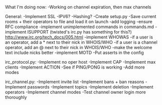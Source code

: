 What I'm doing now:
-Working on channel expiration, then max channels

General:
-Implement SSL
-IPV6?
-Hashing?
-Create setup.py
-Save current rooms + their operators to file and load it on launch
-add logging
-ensure RFC compliance
-implement unimplemented commands in commands.md
-implement ISUPPORT (twisted's irc.py has something for this?) http://www.irc.org/tech_docs/005.html
-implement WHOWAS
-if a user is an operator, add a * next to their nick in WHOIS/WHO
-if a user is a channel operator, add an @ next to their nick in WHOIS/WHO
-make the welcome text include nicks better
-implement MOTD
-Put asserts in the config

irc_protocol.py:
-Implement no oper host
-Implement CAP
-Implement max clients
-Implement ACTION
-See if PING/PONG is working
-Add more modes

irc_channel.py:
-Implement invite list
-Implement bans + ban reasons
-Implement passwords
-Implement topics
-Implement deletion
-Implement operators
-Implement channel modes
-Test channel owner login more thoroughly
